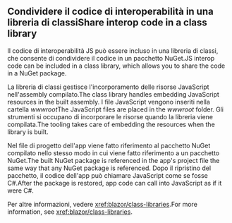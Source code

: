## <a name="share-interop-code-in-a-class-library"></a><span data-ttu-id="e26fd-101">Condividere il codice di interoperabilità in una libreria di classi</span><span class="sxs-lookup"><span data-stu-id="e26fd-101">Share interop code in a class library</span></span>

<span data-ttu-id="e26fd-102">Il codice di interoperabilità JS può essere incluso in una libreria di classi, che consente di condividere il codice in un pacchetto NuGet.</span><span class="sxs-lookup"><span data-stu-id="e26fd-102">JS interop code can be included in a class library, which allows you to share the code in a NuGet package.</span></span>

<span data-ttu-id="e26fd-103">La libreria di classi gestisce l'incorporamento delle risorse JavaScript nell'assembly compilato.</span><span class="sxs-lookup"><span data-stu-id="e26fd-103">The class library handles embedding JavaScript resources in the built assembly.</span></span> <span data-ttu-id="e26fd-104">I file JavaScript vengono inseriti nella cartella *wwwroot*</span><span class="sxs-lookup"><span data-stu-id="e26fd-104">The JavaScript files are placed in the *wwwroot* folder.</span></span> <span data-ttu-id="e26fd-105">Gli strumenti si occupano di incorporare le risorse quando la libreria viene compilata.</span><span class="sxs-lookup"><span data-stu-id="e26fd-105">The tooling takes care of embedding the resources when the library is built.</span></span>

<span data-ttu-id="e26fd-106">Nel file di progetto dell'app viene fatto riferimento al pacchetto NuGet compilato nello stesso modo in cui viene fatto riferimento a un pacchetto NuGet.</span><span class="sxs-lookup"><span data-stu-id="e26fd-106">The built NuGet package is referenced in the app's project file the same way that any NuGet package is referenced.</span></span> <span data-ttu-id="e26fd-107">Dopo il ripristino del pacchetto, il codice dell'app può chiamare JavaScript come se fosse C#.</span><span class="sxs-lookup"><span data-stu-id="e26fd-107">After the package is restored, app code can call into JavaScript as if it were C#.</span></span>

<span data-ttu-id="e26fd-108">Per altre informazioni, vedere <xref:blazor/class-libraries>.</span><span class="sxs-lookup"><span data-stu-id="e26fd-108">For more information, see <xref:blazor/class-libraries>.</span></span>
